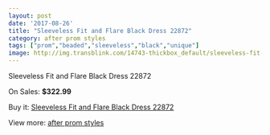 ```yaml
---
layout: post
date: '2017-08-26'
title: "Sleeveless Fit and Flare Black Dress 22872"
category: after prom styles
tags: ["prom","beaded","sleeveless","black","unique"]
image: http://img.transblink.com/14743-thickbox_default/sleeveless-fit-and-flare-black-dress-22872.jpg
---
```

Sleeveless Fit and Flare Black Dress 22872

On Sales: **$322.99**
<a href="https://www.transblink.com/en/after-prom-styles/4708-sleeveless-fit-and-flare-black-dress-22872.html"><amp-img layout="responsive" width="600" height="600" src="//img.transblink.com/14743-thickbox_default/sleeveless-fit-and-flare-black-dress-22872.jpg" alt="Sleeveless Fit and Flare Black Dress 22872 0" /></a>
<a href="https://www.transblink.com/en/after-prom-styles/4708-sleeveless-fit-and-flare-black-dress-22872.html"><amp-img layout="responsive" width="600" height="600" src="//img.transblink.com/14745-thickbox_default/sleeveless-fit-and-flare-black-dress-22872.jpg" alt="Sleeveless Fit and Flare Black Dress 22872 1" /></a>
<a href="https://www.transblink.com/en/after-prom-styles/4708-sleeveless-fit-and-flare-black-dress-22872.html"><amp-img layout="responsive" width="600" height="600" src="//img.transblink.com/14744-thickbox_default/sleeveless-fit-and-flare-black-dress-22872.jpg" alt="Sleeveless Fit and Flare Black Dress 22872 2" /></a>

Buy it: [Sleeveless Fit and Flare Black Dress 22872](https://www.transblink.com/en/after-prom-styles/4708-sleeveless-fit-and-flare-black-dress-22872.html "Sleeveless Fit and Flare Black Dress 22872")

View more: [after prom styles](https://www.transblink.com/en/55-after-prom-styles "after prom styles")